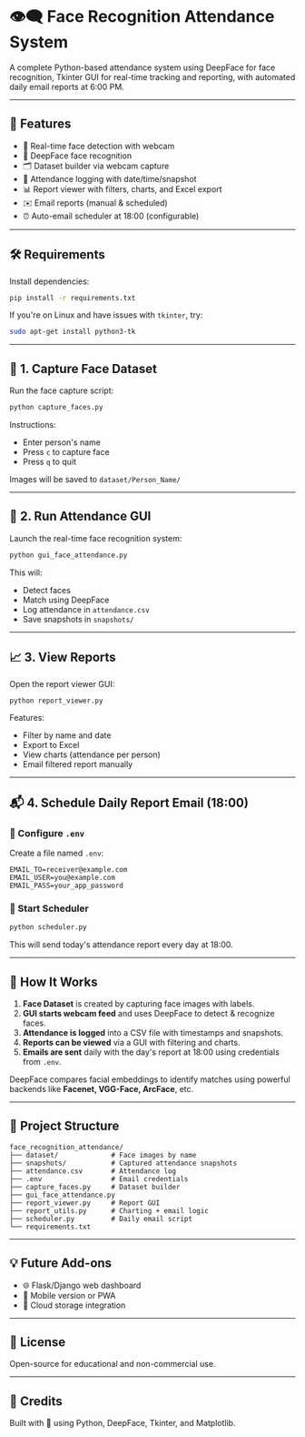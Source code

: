 # 👁️‍🗨️ Face Recognition Attendance System

A complete Python-based attendance system using DeepFace for face recognition, Tkinter GUI for real-time tracking and reporting, with automated daily email reports at 6:00 PM.

---

## 🚀 Features

- 🎥 Real-time face detection with webcam
- 🧠 DeepFace face recognition
- 🗂️ Dataset builder via webcam capture
- 📅 Attendance logging with date/time/snapshot
- 📊 Report viewer with filters, charts, and Excel export
- ✉️ Email reports (manual & scheduled)
- ⏰ Auto-email scheduler at 18:00 (configurable)

---

## 🛠 Requirements

Install dependencies:
```bash
pip install -r requirements.txt
```

If you're on Linux and have issues with `tkinter`, try:
```bash
sudo apt-get install python3-tk
```

---

## 🧪 1. Capture Face Dataset

Run the face capture script:
```bash
python capture_faces.py
```
Instructions:
- Enter person's name
- Press `c` to capture face
- Press `q` to quit

Images will be saved to `dataset/Person_Name/`

---

## 🎦 2. Run Attendance GUI

Launch the real-time face recognition system:
```bash
python gui_face_attendance.py
```
This will:
- Detect faces
- Match using DeepFace
- Log attendance in `attendance.csv`
- Save snapshots in `snapshots/`

---

## 📈 3. View Reports

Open the report viewer GUI:
```bash
python report_viewer.py
```
Features:
- Filter by name and date
- Export to Excel
- View charts (attendance per person)
- Email filtered report manually

---

## 📬 4. Schedule Daily Report Email (18:00)

### 🧾 Configure `.env`
Create a file named `.env`:
```env
EMAIL_TO=receiver@example.com
EMAIL_USER=you@example.com
EMAIL_PASS=your_app_password
```

### 📆 Start Scheduler
```bash
python scheduler.py
```
This will send today's attendance report every day at 18:00.

---

## 🧠 How It Works

1. **Face Dataset** is created by capturing face images with labels.
2. **GUI starts webcam feed** and uses DeepFace to detect & recognize faces.
3. **Attendance is logged** into a CSV file with timestamps and snapshots.
4. **Reports can be viewed** via a GUI with filtering and charts.
5. **Emails are sent** daily with the day's report at 18:00 using credentials from `.env`.

DeepFace compares facial embeddings to identify matches using powerful backends like **Facenet, VGG-Face, ArcFace**, etc.

---

## 📂 Project Structure
```
face_recognition_attendance/
├── dataset/             # Face images by name
├── snapshots/           # Captured attendance snapshots
├── attendance.csv       # Attendance log
├── .env                 # Email credentials
├── capture_faces.py     # Dataset builder
├── gui_face_attendance.py
├── report_viewer.py     # Report GUI
├── report_utils.py      # Charting + email logic
├── scheduler.py         # Daily email script
└── requirements.txt
```

---

## 💡 Future Add-ons
- 🌐 Flask/Django web dashboard
- 📱 Mobile version or PWA
- 📁 Cloud storage integration

---

## 📣 License
Open-source for educational and non-commercial use.

---

## 🙌 Credits
Built with 💙 using Python, DeepFace, Tkinter, and Matplotlib.

